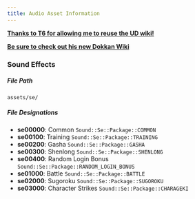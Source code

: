 ```yaml
---
title: Audio Asset Information
---
```

[**Thanks to T6 for allowing me to reuse the UD wiki!**](https://twitter.com/ThievingSix) 

[**Be sure to check out his new Dokkan Wiki**](https://dokkan.wiki/)
### Sound Effects

##### File Path
`assets/se/`

##### File Designations

* **se00000**: Common `Sound::Se::Package::COMMON`
* **se00100**: Training `Sound::Se::Package::TRAINING`
* **se00200**: Gasha `Sound::Se::Package::GASHA`
* **se00300**: Shenlong `Sound::Se::Package::SHENLONG`
* **se00400**: Random Login Bonus `Sound::Se::Package::RANDOM_LOGIN_BONUS`
* **se01000**: Battle `Sound::Se::Package::BATTLE`
* **se02000**: Sugoroku `Sound::Se::Package::SUGOROKU`
* **se03000**: Character Strikes `Sound::Se::Package::CHARAGEKI`